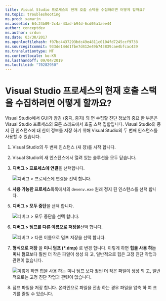 ```yaml
---
title: Visual Studio 프로세스의 현재 호출 스택을 수집하려면 어떻게 할까요?
ms.topic: troubleshooting
ms.prod: xamarin
ms.assetid: 64c24b09-2c4a-43ad-b94d-6cd05a1aee44
author: conceptdev
ms.author: crdun
ms.date: 03/30/2017
ms.openlocfilehash: f07bc4437293bdc49e4811c0104fd7245ccf9738
ms.sourcegitcommit: 933de144d1fbe7d412e49b743839cae4bfcac439
ms.translationtype: MT
ms.contentlocale: ko-KR
ms.lasthandoff: 09/04/2019
ms.locfileid: "70282950"
---
```

# <a name="how-do-i-collect-the-current-call-stacks-of-the-visual-studio-process"></a>Visual Studio 프로세스의 현재 호출 스택을 수집하려면 어떻게 할까요?

Visual Studio에서 GUI가 잠김 (중지, 중지) 되 면 수집할 진단 정보의 중요 한 부분은 Visual Studio 프로세스의 모든 스레드에서 호출 스택 집합입니다. Visual Studio의 중지 된 인스턴스에 대 한이 정보를 저장 하기 위해 Visual Studio의 두 번째 인스턴스를 사용할 수 있습니다.

1. Visual Studio의 두 번째 인스턴스 (새 창)를 시작 합니다.

2. Visual Studio의 새 인스턴스에서 열려 있는 솔루션을 모두 닫습니다.

3. **디버그 > 프로세스에 연결**을 선택합니다.

   ![](vs-callstack-images/image1.png "디버그 > 프로세스에 연결을 선택 합니다.")

4. **사용 가능한 프로세스**목록에서의 `devenv.exe` 원래 정지 된 인스턴스를 선택 합니다.

5. **디버그 > 모두 중단**을 선택 합니다.

   ![](vs-callstack-images/image2.png "디버그 > 모두 중단을 선택 합니다.")

6. **디버그 > 덤프를 다른 이름으로 저장을**선택 합니다.

   ![](vs-callstack-images/image3.png "디버그 > 다른 이름으로 덤프 저장을 선택 합니다.")

7. **형식으로 저장** 을 **미니 덤프 (\*.dmp)** 로 변경 합니다. 이렇게 하면 **힙을 사용 하는 미니 덤프**보다 훨씬 더 작은 파일이 생성 되 고, 일반적으로 힙은 고정 진단 작업과 관련이 없습니다.

   ![](vs-callstack-images/image4.png "이렇게 하면 힙을 사용 하는 미니 덤프 보다 훨씬 더 작은 파일이 생성 되 고, 일반적으로는 고정 진단 작업과 관련이 없습니다.")

8. 덤프 파일을 저장 합니다. 온라인으로 파일을 전송 하는 경우 파일을 압축 하 여 크기를 줄일 수 있습니다.
